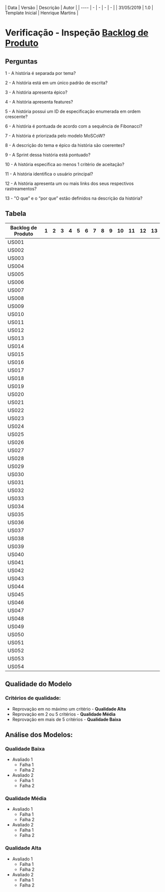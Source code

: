 | Data | Versão | Descrição | Autor |
| ---- | - | - | - | - |
| 31/05/2019 | 1.0 | Template Inicial | Henrique Martins |

# Verificação - Inspeção [Backlog de Produto](https://github.com/requisitos-2019-1/Ribon/wiki/Backlog-de-Produto)
## Perguntas

1 - A história é separada por tema?

2 - A história está em um único padrão de escrita?

3 - A história apresenta épico?

4 - A história apresenta features?

5 - A história possui um ID de especificação enumerada em ordem crescente?

6 - A história é pontuada de acordo com a sequência de Fibonacci?

7 - A história é priorizada pelo modelo MoSCoW?

8 - A descrição do tema e épico da história são coerentes?

9 - A Sprint dessa história está pontuado?

10 - A história especifica ao menos 1 critério de aceitação?

11 - A história identifica o usuário principal?

12 - A história apresenta um ou mais links dos seus respectivos rastreamentos?

13 - "O que” e o “por que” estão definidos na descrição da história?

## Tabela

| Backlog de Produto | 1 | 2 | 3 | 4 | 5 | 6 | 7 | 8 | 9 | 10 | 11 | 12 | 13 |
| ---- | - | - | - | - | - | - | - | - | - | - | - | - | - |
| US001 |  |  |  |  |  |  |  |  |  |  |  |  |  |  
| US002 |  |  |  |  |  |  |  |  |  |  |  |  |  |  
| US003 |  |  |  |  |  |  |  |  |  |  |  |  |  |  
| US004 |  |  |  |  |  |  |  |  |  |  |  |  |  |  
| US005 |  |  |  |  |  |  |  |  |  |  |  |  |  |  
| US006 |  |  |  |  |  |  |  |  |  |  |  |  |  |  
| US007 |  |  |  |  |  |  |  |  |  |  |  |  |  |  
| US008 |  |  |  |  |  |  |  |  |  |  |  |  |  |  
| US009 |  |  |  |  |  |  |  |  |  |  |  |  |  |
| US010 |  |  |  |  |  |  |  |  |  |  |  |  |  |
| US011 |  |  |  |  |  |  |  |  |  |  |  |  |  |
| US012 |  |  |  |  |  |  |  |  |  |  |  |  |  |
| US013 |  |  |  |  |  |  |  |  |  |  |  |  |  |
| US014 |  |  |  |  |  |  |  |  |  |  |  |  |  |
| US015 |  |  |  |  |  |  |  |  |  |  |  |  |  |
| US016 |  |  |  |  |  |  |  |  |  |  |  |  |  |
| US017 |  |  |  |  |  |  |  |  |  |  |  |  |  |
| US018 |  |  |  |  |  |  |  |  |  |  |  |  |  |
| US019 |  |  |  |  |  |  |  |  |  |  |  |  |  |
| US020 |  |  |  |  |  |  |  |  |  |  |  |  |  |
| US021 |  |  |  |  |  |  |  |  |  |  |  |  |  |
| US022 |  |  |  |  |  |  |  |  |  |  |  |  |  |
| US023 |  |  |  |  |  |  |  |  |  |  |  |  |  |
| US024 |  |  |  |  |  |  |  |  |  |  |  |  |  |
| US025 |  |  |  |  |  |  |  |  |  |  |  |  |  |
| US026 |  |  |  |  |  |  |  |  |  |  |  |  |  |
| US027 |  |  |  |  |  |  |  |  |  |  |  |  |  |
| US028 |  |  |  |  |  |  |  |  |  |  |  |  |  |
| US029 |  |  |  |  |  |  |  |  |  |  |  |  |  |
| US030 |  |  |  |  |  |  |  |  |  |  |  |  |  |
| US031 |  |  |  |  |  |  |  |  |  |  |  |  |  |
| US032 |  |  |  |  |  |  |  |  |  |  |  |  |  |
| US033 |  |  |  |  |  |  |  |  |  |  |  |  |  |
| US034 |  |  |  |  |  |  |  |  |  |  |  |  |  |
| US035 |  |  |  |  |  |  |  |  |  |  |  |  |  |
| US036 |  |  |  |  |  |  |  |  |  |  |  |  |  |
| US037 |  |  |  |  |  |  |  |  |  |  |  |  |  |
| US038 |  |  |  |  |  |  |  |  |  |  |  |  |  |
| US039 |  |  |  |  |  |  |  |  |  |  |  |  |  |
| US040 |  |  |  |  |  |  |  |  |  |  |  |  |  |
| US041 |  |  |  |  |  |  |  |  |  |  |  |  |  |
| US042 |  |  |  |  |  |  |  |  |  |  |  |  |  |
| US043 |  |  |  |  |  |  |  |  |  |  |  |  |  |
| US044 |  |  |  |  |  |  |  |  |  |  |  |  |  |
| US045 |  |  |  |  |  |  |  |  |  |  |  |  |  |
| US046 |  |  |  |  |  |  |  |  |  |  |  |  |  |
| US047 |  |  |  |  |  |  |  |  |  |  |  |  |  |
| US048 |  |  |  |  |  |  |  |  |  |  |  |  |  |
| US049 |  |  |  |  |  |  |  |  |  |  |  |  |  |
| US050 |  |  |  |  |  |  |  |  |  |  |  |  |  |
| US051 |  |  |  |  |  |  |  |  |  |  |  |  |  |
| US052 |  |  |  |  |  |  |  |  |  |  |  |  |  |
| US053 |  |  |  |  |  |  |  |  |  |  |  |  |  |
| US054 |  |  |  |  |  |  |  |  |  |  |  |  |  |

## Qualidade do Modelo

### Critérios de qualidade:
 - Reprovação em no máximo um critério - <b>Qualidade Alta</b>
 - Reprovação em 2 ou 5 critérios - <b>Qualidade Média</b>
 - Reprovação em mais de 5 critérios - <b>Qualidade Baixa</b>

 ## Análise dos Modelos:

 ### Qualidade Baixa
  - Avaliado 1
    - Falha 1
    - Falha 2
  - Avaliado 2
    - Falha 1
    - Falha 2
 ### Qualidade Média
  - Avaliado 1
    - Falha 1
    - Falha 2
  - Avaliado 2
    - Falha 1
    - Falha 2
 ### Qualidade Alta
  - Avaliado 1
    - Falha 1
    - Falha 2
  - Avaliado 2
    - Falha 1
    - Falha 2